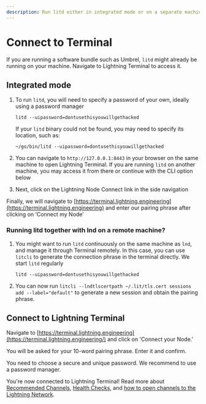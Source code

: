 ```yaml
---
description: Run litd either in integrated mode or on a separate machine.
---
```


# Connect to Terminal

If you are running a software bundle such as Umbrel, `litd` might already be running on your machine. Navigate to Lightning Terminal to access it.

## Integrated mode

1.  To run `litd`, you will need to specify a password of your own, ideally using a password manager

    `litd --uipassword=dontusethisyouwillgethacked`

    If your `litd` binary could not be found, you may need to specify its location, such as:

    `~/go/bin/litd --uipassword=dontusethisyouwillgethacked`
2. You can navigate to `http://127.0.0.1:8443` in your browser on the same machine to open Lightning Terminal. If you are running `litd` on another machine, you may access it from there or continue with the CLI option below
3. Next, click on the Lightning Node Connect link in the side navigation

Finally, we will navigate to [https://terminal.lightning.engineering](https://terminal.lightning.engineering) and enter our pairing phrase after clicking on ‘Connect my Node’

### Running litd together with lnd on a remote machine? <a href="#docs-internal-guid-fa69f7a0-7fff-8b6a-aadb-a1932e40738b" id="docs-internal-guid-fa69f7a0-7fff-8b6a-aadb-a1932e40738b"></a>

1.  You might want to run `litd` continuously on the same machine as `lnd`, and manage it through Terminal remotely. In this case, you can use `litcli` to generate the connection phrase in the terminal directly. We start `litd` regularly

    `litd --uipassword=dontusethisyouwillgethacked`
2. You can now run `litcli --lndtlscertpath ~/.lit/tls.cert sessions add --label="default"` to generate a new session and obtain the pairing phrase.

## Connect to Lightning Terminal

Navigate to [https://terminal.lightning.engineering](https://terminal.lightning.engineering/) and click on 'Connect your Node.'

You will be asked for your 10-word pairing phrase. Enter it and confirm.

You need to choose a secure and unique password. We recommend to use a password manager.

You're now connected to Lightning Terminal! Read more about [Recommended Channels](recommended-channels.md), [Health Checks](health-checks.md), and [how to open channels to the Lightning Network](opening-channels.md).
